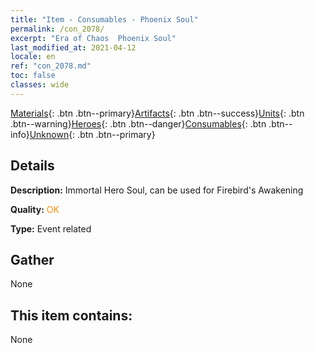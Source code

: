 ```yaml
---
title: "Item - Consumables - Phoenix Soul"
permalink: /con_2078/
excerpt: "Era of Chaos  Phoenix Soul"
last_modified_at: 2021-04-12
locale: en
ref: "con_2078.md"
toc: false
classes: wide
---
```

 [Materials](/){: .btn .btn--primary}[Artifacts](/Artifacts/){: .btn .btn--success}[Units](/Units/){: .btn .btn--warning}[Heroes](/Heroes/){: .btn .btn--danger}[Consumables](/Consumables/){: .btn .btn--info}[Unknown](/Unknown/){: .btn .btn--primary}

## Details
 **Description:** Immortal Hero Soul, can be used for Firebird's Awakening

 **Quality:** <span style="color: #FF8C00">OK</span>

 **Type:** Event related

## Gather

  None

## This item contains:

  None


